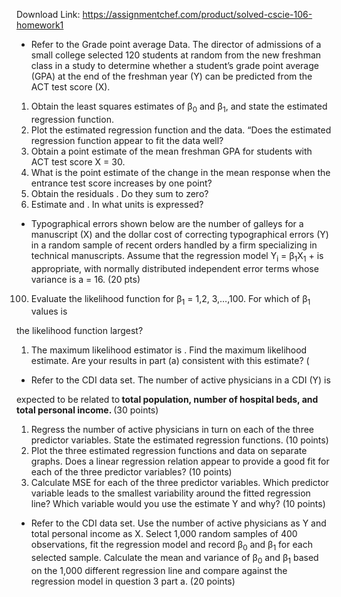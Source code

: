 Download Link: https://assignmentchef.com/product/solved-cscie-106-homework1
<br>
<ul>

 <li>Refer to the Grade point average Data. The director of admissions of a small college selected 120 students at random from the new freshman class in a study to determine whether a student’s grade point average (GPA) at the end of the freshman year (Y) can be predicted from the ACT test score (X).</li>

</ul>

<ol>

 <li>Obtain the least squares estimates of β<sub>0</sub> and β<sub>1</sub>, and state the estimated regression function.</li>

 <li>Plot the estimated regression function and the data. “Does the estimated regression function appear to fit the data well?</li>

 <li>Obtain a point estimate of the mean freshman GPA for students with ACT test score X = 30.</li>

 <li>What is the point estimate of the change in the mean response when the entrance test score increases by one point?</li>

 <li>Obtain the residuals . Do they sum to zero?</li>

 <li>Estimate and . In what units is  expressed?</li>

</ol>

<ul>

 <li>Typographical errors shown below are the number of galleys for a manuscript (X) and the dollar cost of correcting typographical errors (Y) in a random sample of recent orders handled by a firm specializing in technical manuscripts. Assume that the regression model Y<sub>i</sub> = β<sub>1</sub>X<sub>1</sub> + is appropriate, with normally distributed independent error terms whose variance is a = 16. (20 pts)</li>

</ul>

<ol start="100">

 <li>Evaluate the likelihood function for β<sub>1</sub> = 1,2, 3,…,100. For which of β<sub>1</sub> values is</li>

</ol>

the likelihood function largest?

<ol>

 <li>The maximum likelihood estimator is . Find the maximum likelihood estimate. Are your results in part (a) consistent with this estimate? (</li>

</ol>




<ul>

 <li>Refer to the CDI data set. The number of active physicians in a CDI (Y) is</li>

</ul>

expected to be related to<strong> total population, number of hospital beds, and total personal income. </strong>(30 points)




<ol>

 <li>Regress the number of active physicians in turn on each of the three predictor variables. State the estimated regression functions. (10 points)</li>

 <li>Plot the three estimated regression functions and data on separate graphs. Does a linear regression relation appear to provide a good fit for each of the three predictor variables? (10 points)</li>

 <li>Calculate MSE for each of the three predictor variables. Which predictor variable leads to the smallest variability around the fitted regression line? Which variable would you use the estimate Y and why? (10 points)</li>

</ol>




<ul>

 <li>Refer to the CDI data set. Use the number of active physicians as Y and total personal income as X. Select 1,000 random samples of 400 observations, fit the regression model and record β<sub>0</sub> and β<sub>1</sub> for each selected sample. Calculate the mean and variance of β<sub>0</sub> and β<sub>1</sub> based on the 1,000 different regression line and compare against the regression model in question 3 part a. (20 points)</li>

</ul>


